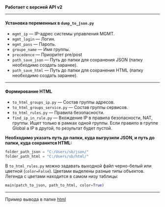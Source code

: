 **Работает с версией API v2**

---

#### Установка переменных в `dump_to_json.py`

- `mgmt_ip`         — IP-адрес системы управления MGMT.
- `mgmt_login`      — Логин.
- `mgmt_pass`       — Пароль.
- `groupe_name`     — Имя группы.
- `precedence`      — Приоритет pre/post
- `path_save_json`  — Путь до папки для сохранения JSON (папку необходимо создать заранее).
- `path_save_html`  — Путь до папки для сохранения HTML (папку необходимо создать заранее).

---

#### Формирование HTML

- `to_html_groups_ip.py`         — Состав группы адресов.
- `to_html_groups_service.py`    — Состав группы сервисов.
- `to_html_rules.py`             — Правила безопасности.
- `find_ip_in_rule.py`           — Вхождение IP в правила безопасности, NAT, группы. Ищет только в рамках одной группы. Если правило в группе Global а IP в другой, то результат будет пустой.

**Необходимо указать путь до папки, куда выгрузили JSON, и путь до папки, куда сохранится HTML:**

```python
folder_path_json = "C:/Users/sb/json/"
folder_path_html = "C:/Users/sb/html/"
```

В `to_html_rules.py` можно задавать выходной файл черно-белый или цветной (`color=False`). Цветами выделены разные типы объектов. Легенда с цветами находится в самом низу таблицы:

```python
main(patch_to_json, path_to_html, color=True)
```

---
Пример вывода в папке [html](https://github.com/Srg-Blmv/pt-Rules-to-HTML/tree/main/html)


